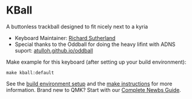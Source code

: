 # KBall

A buttonless trackball designed to fit nicely next to a kyria

* Keyboard Maintainer: [Richard Sutherland](https://github.com/brickbots)
* Special thanks to the Oddball for doing the heavy lifint with ADNS suport: [atulloh.github.io/oddball](https://atulloh.github.io/oddball)

Make example for this keyboard (after setting up your build environment):

    make kball:default

See the [build environment setup](https://docs.qmk.fm/#/getting_started_build_tools) and the [make instructions](https://docs.qmk.fm/#/getting_started_make_guide) for more information. Brand new to QMK? Start with our [Complete Newbs Guide](https://docs.qmk.fm/#/newbs).
